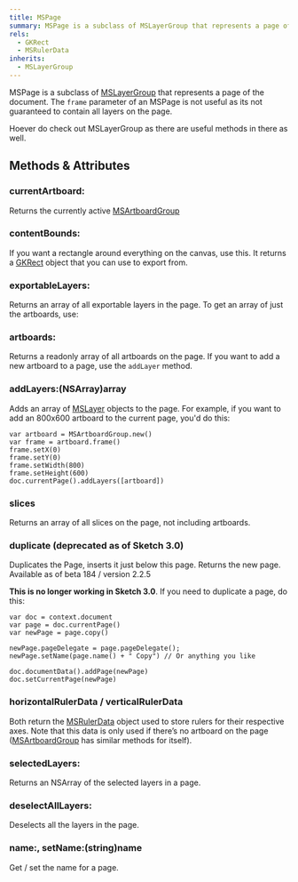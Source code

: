 ```yaml
---
title: MSPage
summary: MSPage is a subclass of MSLayerGroup that represents a page of the document. The <code>frame</code> parameter of an MSPage is not useful as its not guaranteed to contain all layers on the page.
rels:
  - GKRect
  - MSRulerData
inherits:
  - MSLayerGroup
---
```


MSPage is a subclass of [MSLayerGroup](/reference/MSLayerGroup/) that represents a page of the document.
The `frame` parameter of an MSPage is not useful as its not guaranteed to contain all layers on the page.

Hoever do check out MSLayerGroup as there are useful methods in there as well.

## Methods & Attributes

### currentArtboard:

Returns the currently active [MSArtboardGroup](/reference/MSArtboardGroup/)

### contentBounds:

If you want a rectangle around everything on the canvas, use this. It returns a [GKRect](/reference/GKRect/) object that you can use to export from.

### exportableLayers:

Returns an array of all exportable layers in the page. To get an array of just the artboards, use:

### artboards:

Returns a readonly array of all artboards on the page. If you want to add a new artboard to a page, use the `addLayer` method.

### addLayers:(NSArray)array

Adds an array of [MSLayer](/reference/MSLayer/) objects to the page. For example, if you want to add an 800x600 artboard to the current page, you'd do this:

```
var artboard = MSArtboardGroup.new()
var frame = artboard.frame()
frame.setX(0)
frame.setY(0)
frame.setWidth(800)
frame.setHeight(600)
doc.currentPage().addLayers([artboard])
```

### slices

Returns an array of all slices on the page, not including artboards.

### duplicate (deprecated as of Sketch 3.0)

Duplicates the Page, inserts it just below this page. Returns the new page.
Available as of beta 184 / version 2.2.5

**This is no longer working in Sketch 3.0**. If you need to duplicate a page, do this:

```
var doc = context.document
var page = doc.currentPage()
var newPage = page.copy()

newPage.pageDelegate = page.pageDelegate();
newPage.setName(page.name() + " Copy") // Or anything you like

doc.documentData().addPage(newPage)
doc.setCurrentPage(newPage)
```

### horizontalRulerData / verticalRulerData

Both return the [MSRulerData](/reference/MSRulerData/) object used to store rulers for their respective axes. Note that this data is only used if there’s no artboard on the page ([MSArtboardGroup](/reference/MSArtboardGroup/) has similar methods for itself).

### selectedLayers:

Returns an NSArray of the selected layers in a page.

### deselectAllLayers:

Deselects all the layers in the page.

### name:, setName:(string)name

Get / set the name for a page.
